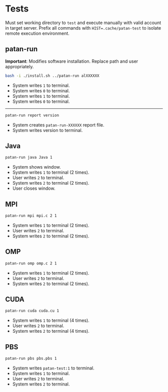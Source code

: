 # Tests
Must set working directory to `test` and execute manually with valid account in target server.
Prefix all commands with `HIST=.cache/patan-test` to isolate remote execution environment.

## patan-run
**Important**: Modifies software installation. Replace path and user appropriately.
```sh
bash -i ./install.sh ../patan-run alXXXXXX
```
- System writes `1` to terminal.
- System writes `0` to terminal.
- System writes `1` to terminal.
- System writes `0` to terminal.
---
```sh
patan-run report version
```
- System creates `patan-run-XXXXXX` report file.
- System writes version to terminal.

## Java
```sh
patan-run java Java 1
```
- System shows window.
- System writes `1` to terminal (2 times).
- User writes `2` to terminal.
- System writes `2` to terminal (2 times).
- User closes window.

## MPI
```sh
patan-run mpi mpi.c 2 1
```
- System writes `1` to terminal (2 times).
- User writes `2` to terminal.
- System writes `2` to terminal (2 times).

## OMP
```sh
patan-run omp omp.c 2 1
```
- System writes `1` to terminal (2 times).
- User writes `2` to terminal.
- System writes `2` to terminal (2 times).

## CUDA
```sh
patan-run cuda cuda.cu 1
```
- System writes `1` to terminal (4 times).
- User writes `2` to terminal.
- System writes `2` to terminal (4 times).

## PBS
```sh
patan-run pbs pbs.pbs 1
```
- System writes `patan-test:1` to terminal.
- System writes `1` to terminal.
- User writes `2` to terminal.
- System writes `2` to terminal.
